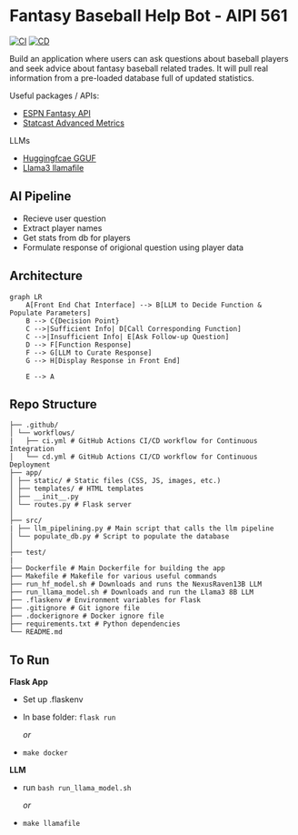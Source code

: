 # Fantasy Baseball Help Bot - AIPI 561

[![CI](https://github.com/mkeohane01/baseball-assistant/actions/workflows/ci.yml/badge.svg)](https://github.com/mkeohane01/baseball-assistant/actions/workflows/ci.yml)
[![CD](https://github.com/mkeohane01/baseball-assistant/actions/workflows/cd.yml/badge.svg)](https://github.com/mkeohane01/baseball-assistant/actions/workflows/cd.yml)

Build an application where users can ask questions about baseball players and seek advice about fantasy baseball related trades. It will pull real information from a pre-loaded database full of updated statistics.

Useful packages / APIs:
- [ESPN Fantasy API](https://github.com/cwendt94/espn-api)
- [Statcast Advanced Metrics](https://github.com/jldbc/pybaseball)

LLMs
- [Huggingfcae GGUF](https://huggingface.co/TheBloke/NexusRaven-V2-13B-GGUF)
- [Llama3 llamafile](https://huggingface.co/Mozilla/Meta-Llama-3-8B-Instruct-llamafile)

## AI Pipeline
- Recieve user question
- Extract player names
- Get stats from db for players
- Formulate response of origional question using player data

## Architecture

```mermaid
graph LR
    A[Front End Chat Interface] --> B[LLM to Decide Function & Populate Parameters]
    B --> C{Decision Point}
    C -->|Sufficient Info| D[Call Corresponding Function]
    C -->|Insufficient Info| E[Ask Follow-up Question]
    D --> F[Function Response]
    F --> G[LLM to Curate Response]
    G --> H[Display Response in Front End]

    E --> A
```

## Repo Structure
```
├── .github/
│ └── workflows/
|   ├── ci.yml # GitHub Actions CI/CD workflow for Continuous Integration
│   └── cd.yml # GitHub Actions CI/CD workflow for Continuous Deployment
├── app/
│ ├── static/ # Static files (CSS, JS, images, etc.)
│ ├── templates/ # HTML templates
│ ├── __init__.py
│ └── routes.py # Flask server
│
├── src/
| ├── llm_pipelining.py # Main script that calls the llm pipeline
│ └── populate_db.py # Script to populate the database
│
├── test/
|
├── Dockerfile # Main Dockerfile for building the app
├── Makefile # Makefile for various useful commands
├── run_hf_model.sh # Downloads and runs the NexusRaven13B LLM
├── run_llama_model.sh # Downloads and run the Llama3 8B LLM
├── .flaskenv # Environment variables for Flask
├── .gitignore # Git ignore file
├── .dockerignore # Docker ignore file
├── requirements.txt # Python dependencies
└── README.md
```

## To Run
**Flask App**
- Set up .flaskenv
- In base folder: ```flask run```

    *or*

- ```make docker```

**LLM**
- run ```bash run_llama_model.sh```

    *or*
- ```make llamafile```